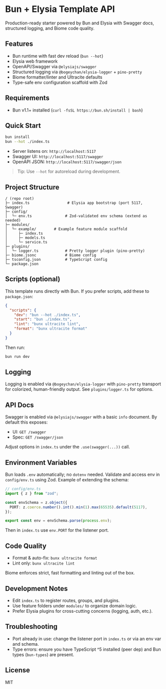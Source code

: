 # Bun + Elysia Template API

Production-ready starter powered by Bun and Elysia with Swagger docs, structured logging, and Biome code quality.

## Features

- Bun runtime with fast dev reload (`bun --hot`)
- Elysia web framework
- OpenAPI/Swagger via `@elysiajs/swagger`
- Structured logging via `@bogeychan/elysia-logger` + `pino-pretty`
- Biome formatter/linter and Ultracite defaults
- Type-safe env configuration scaffold with Zod

## Requirements

- Bun v1.1+ installed (`curl -fsSL https://bun.sh/install | bash`)

## Quick Start

```bash
bun install
bun --hot ./index.ts
```

- Server listens on: `http://localhost:5117`
- Swagger UI: `http://localhost:5117/swagger`
- OpenAPI JSON: `http://localhost:5117/swagger/json`

> Tip: Use `--hot` for autoreload during development.

## Project Structure

```text
/ (repo root)
├─ index.ts                 # Elysia app bootstrap (port 5117, Swagger)
├─ config/
│  └─ env.ts               # Zod-validated env schema (extend as needed)
├─ modules/
│  └─ example/        # Example feature module scaffold
│     ├─ index.ts
│     ├─ models.ts
│     └─ service.ts
├─ plugins/
│  └─ logger.ts            # Pretty logger plugin (pino-pretty)
├─ biome.jsonc             # Biome config
├─ tsconfig.json           # TypeScript config
└─ package.json
```

## Scripts (optional)

This template runs directly with Bun. If you prefer scripts, add these to `package.json`:

```json
{
  "scripts": {
    "dev": "bun --hot ./index.ts",
    "start": "bun ./index.ts",
    "lint": "bunx ultracite lint",
    "format": "bunx ultracite format"
  }
}
```

Then run:

```bash
bun run dev
```

## Logging

Logging is enabled via `@bogeychan/elysia-logger` with `pino-pretty` transport for colorized, human-friendly output. See `plugins/logger.ts` for options.

## API Docs

Swagger is enabled via `@elysiajs/swagger` with a basic `info` document. By default this exposes:

- UI: `GET /swagger`
- Spec: `GET /swagger/json`

Adjust options in `index.ts` under the `.use(swagger(...))` call.

## Environment Variables

Bun loads `.env` automatically; no `dotenv` needed. Validate and access env in `config/env.ts` using Zod. Example of extending the schema:

```ts
// config/env.ts
import { z } from "zod";

const envSchema = z.object({
  PORT: z.coerce.number().int().min(1).max(65535).default(5117),
});

export const env = envSchema.parse(process.env);
```

Then in `index.ts` use `env.PORT` for the listener port.

## Code Quality

- Format & auto-fix: `bunx ultracite format`
- Lint only: `bunx ultracite lint`

Biome enforces strict, fast formatting and linting out of the box.

## Development Notes

- Edit `index.ts` to register routes, groups, and plugins.
- Use feature folders under `modules/` to organize domain logic.
- Prefer Elysia plugins for cross-cutting concerns (logging, auth, etc.).

## Troubleshooting

- Port already in use: change the listener port in `index.ts` or via an env var and schema.
- Type errors: ensure you have TypeScript ^5 installed (peer dep) and Bun types (`bun-types`) are present.

## License

MIT
